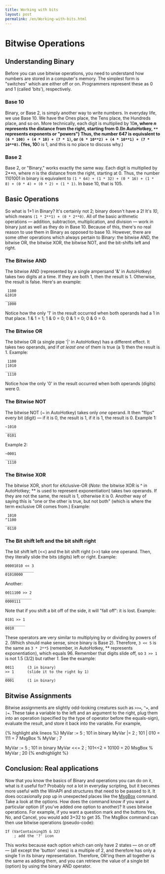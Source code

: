 ```yaml
---
title: Working with bits
layout: post
permalink: /en/Working-with-bits.html
---
```

# Bitwise Operations #

## Understanding Binary
Before you can use bitwise operations, you need to understand how numbers are stored in a computer's memory. The simplest form is "switches" which are either off or on. Programmers represent these as 0 and 1 (called 'bits'), respectively.

### Base 10 ###
Binary, or Base 2, is simply another way to write numbers. In everyday life, we use Base 10. We have the Ones place, the Tens place, the Hundreds place, and so on. More technically, each digit is multiplied by 10**n, where *n* represents the distance from the right, starting from 0.(In AutoHotkey, ``**`` represents exponents or "powers") Thus, the number 647 is equivalent to ``(6 * 100) + (4 * 10) + (7 * 1)``, or ``(6 * 10**2) + (4 * 10**1) + (7 * 10**0)``. (Yes, 10**0 is 1, and this is no place to discuss why.)

### Base 2 ###
Base 2, or "Binary," works exactly the same way. Each digit is multiplied by 2**n, where *n* is the distance from the right, starting at 0. Thus, the number 1101001 in binary is equivalent to ``(1 * 64) + (1 * 32) + (0 * 16) + (1 * 8) + (0 * 4) + (0 * 2) + (1 * 1)``. In base 10, that is 105.

## Basic Operations ##
So what is 1+1 in Binary? It's certainly not 2; binary doesn't have a 2! It's *10*, which means ``(1 * 2**1) + (0 * 2**0)``. All of the basic arithmetic operations &#8212; addition, subtraction, multiplication, and division &#8212; work in binary just as well as they do in Base 10. Because of this, there's no real reason to use them in Binary as opposed to base 10. However, there are some other operations which always pertain to Binary: the bitwise AND, the bitwise OR, the bitwise XOR, the bitwise NOT, and the bit-shifts left and right.

### The Bitwise AND ###
The bitwise AND (represented by a single ampersand '&' in AutoHotkey) takes two digits at a time. If they are both 1, then the result is 1. Otherwise, the result is false. Here's an example:

     1100
    &1010
    _____
     1000

Notice how the only '1' in the result occurred when both operands had a 1 in that place. 1 & 1 = 1; 1 & 0 = 0; 0 & 1 = 0; 0 & 0 = 0.

### The Bitwise OR ###
The bitwise OR (a single pipe '|' in AutoHotkey) has a different effect. It takes two operands, and if *at least one* of them is true (a 1) then the result is 1. Example:

     1100
    |1010
    _____
     1110

Notice how the only '0' in the result occurred when both operands (digits) were 0.

### The Bitwise NOT ###
The bitwise NOT (~ in AutoHotkey) takes only *one* operand. It then "flips" every bit (digit) &#8212; if it is 0, the result is 1, if it is 1, the result is 0. Example 1:

    ~1010
    _____
     0101

Example 2:

    ~0001
    _____
     1110

### The Bitwise XOR ###
The bitwise XOR, short for eXclusive-OR (*Note:* the bitwise XOR is ^ in AutoHotkey; ** is used to represent exponentiation) takes two operands. If they are not the same, the result is 1, otherwise it is 0. Another way of saying this is "one or the other is true, but not both" (which is where the term exclusive OR comes from.) Example:

     1010
    ^1100
    _____
     0110

### The Bit shift left and the bit shift right ###
The bit shift left (<<) and the bit shift right (>>) take one operand. Then, they literally slide the bits (digits) left or right. Example:

    00001010 << 3
    _____________
    01010000

Another:

    0011100 >> 2
    ____________
    0000111

Note that if you shift a bit off of the side, it will "fall off": it is lost. Example:

    0101 >> 1
    _________
    0010

These operators are very similar to multiplying by or dividing by powers of 2. (Which should make sense, since binary is Base 2). Therefore, ``3 << 5`` is the same as ``3 * 2**5`` (remember, in AutoHotkey, ** represents exponentiation), which equals 96. Remember that digits slide off, so ``3 >> 1`` is not 1.5 (3/2) but rather *1*. See the example:

    0011      (3 in binary)
    >> 1      (slide it to the right by 1)
    ____
    0001      (1 in binary)

## Bitwise Assignments ##
Bitwise assignments are slightly odd-looking creatures such as ``>>=``, ``^=``, and ``|=``. These take a variable to the left and an argument to the right, plug them into an operation (specified by the type of operator before the equals-sign), evaluate the result, and store it back into the variable. For example,

{% highlight ahk lineos %}
MyVar := 5 ; 101 in binary
MyVar |= 2 ; 101 | 010 = 111 = 7
MsgBox % MyVar ; 7

MyVar := 5  ; 101 in binary
MyVar <<= 2 ; 101<<2 = 10100 = 20
MsgBox % MyVar ; 20
{% endhighlight %}

## Conclusion: Real applications ##
Now that you know the basics of Binary and operations you can do on it, what is it useful for? Probably not a lot in everyday scripting, but it becomes more useful with the WinAPI and structures that need to be passed to it. It does occasionally pop up in unexpected places like the [MsgBox](http://l.autohotkey.net/docs/commands/MsgBox.htm) command. Take a look at the options. How does the command know if you want a particular option (if you've added one option to another)? It uses bitwise operations. For example, if you want a question mark and the buttons Yes, No, and Cancel, you would add 3+32 to get 35. The MsgBox command can then use bitwise operations (pseudo-code):

    If (VarContaining35 & 32)
        ; add the '?' icon

This works because each option which can only have 2 states &#8212; on or off &#8212; (all except the 'button' ones) is a multiple of 2, and therefore has only a single 1 in its binary representation. Therefore, OR'ing them all together is the same as  adding them, and you can retrieve the value of a single bit (option) by using the binary AND operator.